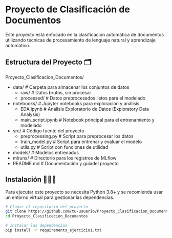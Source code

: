 # Proyecto de Clasificación de Documentos

Este proyecto está enfocado en la clasificación automática de documentos utilizando técnicas de procesamiento de lenguaje natural y aprendizaje automático.


## Estructura del Proyecto 🗂️

Proyecto_Clasificacion_Documentos/
- data/                     # Carpeta para almacenar los conjuntos de datos
    - raw/                   # Datos brutos, sin procesar
    - processed/             # Datos preprocesados listos para el modelado
- notebooks/                # Jupyter notebooks para exploración y análisis
    - EDA.ipynb             # Análisis Exploratorio de Datos (Exploratory Data Analysis)
    - main_script.ipynb     # Notebook principal para el entrenamiento y modelado
- src/                      # Código fuente del proyecto
    - preprocessing.py      # Script para preprocesar los datos
    - train_model.py        # Script para entrenar y evaluar el modelo
    - utils.py              # Script con funciones de utilidad
- models/                   # Modelos entrenados
- mlruns/                   # Directorio para los registros de MLflow
- README.md                 # Documentación y guíadel proyecto


## Instalación 👩🏼‍💻

Para ejecutar este proyecto se necesita Python 3.8+ y se recomienda usar un entorno virtual para gestionar las dependencias.

```bash
# Clonar el repositorio del proyecto
git clone https://github.com/tu-usuario/Proyecto_Clasificacion_Documentos.git
cd Proyecto_Clasificacion_Documentos

# Instalar las dependencias
pip install -r requirements_ejercicio1.txt
```